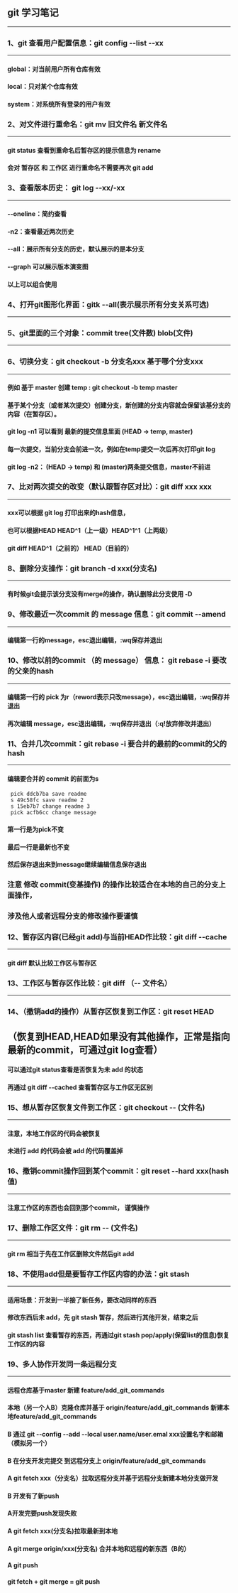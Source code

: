 ## git 学习笔记
---
### 1、git 查看用户配置信息：git config  --list --xx
---
#### global：对当前用户所有仓库有效
#### local：只对某个仓库有效
#### system：对系统所有登录的用户有效

### 2、对文件进行重命名：git mv 旧文件名 新文件名
---
#### git status 查看到重命名后暂存区的提示信息为 rename
#### 会对 暂存区 和 工作区 进行重命名不需要再次 git add

### 3、查看版本历史： git log --xx/-xx
---
#### --oneline：简约查看
#### -n2：查看最近两次历史
#### --all：展示所有分支的历史，默认展示的是本分支
#### --graph 可以展示版本演变图
#### 以上可以组合使用

### 4、打开git图形化界面：gitk --all(表示展示所有分支关系可选)
---

### 5、git里面的三个对象：commit tree(文件数) blob(文件)
---

### 6、切换分支：git checkout -b 分支名xxx 基于哪个分支xxx
---
#### 例如 基于 master 创建 temp : git checkout -b temp master
#### 基于某个分支（或者某次提交）创建分支，新创建的分支内容就会保留该基分支的内容（在暂存区）。
#### git log -n1 可以看到 最新的提交信息里面 (HEAD -> temp, master)
#### 每一次提交，当前分支会前进一次，例如在temp提交一次后再次打印git log
#### git log -n2： (HEAD -> temp) 和 (master)两条提交信息，master不前进


### 7、比对两次提交的改变（默认跟暂存区对比）：git diff xxx xxx 
---
#### xxx可以根据 git log 打印出来的hash信息，
#### 也可以根据HEAD HEAD^1（上一级）HEAD^1^1（上两级）
#### git diff HEAD^1（之前的） HEAD（目前的）

### 8、删除分支操作：git branch -d xxx(分支名)
---
#### 有时候git会提示该分支没有merge的操作，确认删除此分支使用 -D

### 9、修改最近一次commit 的 message 信息：git commit --amend
---
#### 编辑第一行的message，esc退出编辑，:wq保存并退出

### 10、修改以前的commit （的 message） 信息： git rebase -i 要改的父亲的hash
---
#### 编辑第一行的 pick 为r（reword表示只改message），esc退出编辑，:wq保存并退出
#### 再次编辑 message，esc退出编辑，:wq保存并退出（:q!放弃修改并退出）

### 11、合并几次commit：git rebase -i 要合并的最前的commit的父的hash
---
####  编辑要合并的 commit 的前面为s

```
 pick ddcb7ba save readme
 s 49c58fc save readme 2
 s 15eb7b7 change readme 3
 pick acfb6cc change message
```

#### 第一行是为pick不变
#### 最后一行是最新也不变
#### 然后保存退出来到message继续编辑信息保存退出

### 注意 修改 commit(变基操作) 的操作比较适合在本地的自己的分支上面操作，
### 涉及他人或者远程分支的修改操作要谨慎

### 12、暂存区内容(已经git add)与当前HEAD作比较：git diff --cache
---
#### git diff 默认比较工作区与暂存区

### 13、工作区与暂存区作比较：git diff （-- 文件名）
---

### 14、（撤销add的操作）从暂存区恢复到工作区：git reset HEAD
（恢复到HEAD,HEAD如果没有其他操作，正常是指向最新的commit，可通过git log查看）
---
#### 可以通过git status查看是否恢复为未 add 的状态
#### 再通过 git diff --cached 查看暂存区与工作区无区别

### 15、想从暂存区恢复文件到工作区：git checkout -- (文件名)
---
#### 注意，本地工作区的代码会被恢复
#### 未进行 add 的代码会被 add 的代码覆盖掉

### 16、撤销commit操作回到某个commit：git reset --hard xxx(hash值)
---
#### 注意工作区的东西也会回到那个commit， 谨慎操作

### 17、删除工作区文件：git rm -- (文件名)
---
#### git rm 相当于先在工作区删除文件然后git add

### 18、不使用add但是要暂存工作区内容的办法：git stash
---
#### 适用场景：开发到一半接了新任务，要改动同样的东西
#### 修改东西后未 add，先 git stash 暂存，然后进行其他开发，结束之后
#### git stash list 查看暂存的东西，再通过git stash pop/apply(保留list的信息)恢复工作区的内容

### 19、多人协作开发同一条远程分支
---
#### 远程仓库基于master 新建 feature/add_git_commands
#### 本地（另一个人B）克隆仓库并基于 origin/feature/add_git_commands 新建本地feature/add_git_commands
#### B 通过 git --config --add --local user.name/user.emal xxx设置名字和邮箱（模拟另一个）
#### B 在分支开发完提交 到远程分支上 origin/feature/add_git_commands

#### A git fetch xxx（分支名）拉取远程分支并基于远程分支新建本地分支做开发

#### B 开发有了新push

#### A开发完要push发现失败
#### A git fetch xxx(分支名)拉取最新到本地
#### A git merge origin/xxx(分支名) 合并本地和远程的新东西（B的）
#### A git push
#### git fetch + git merge = git push


 





 







